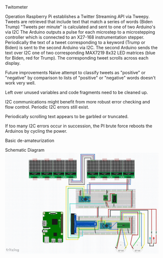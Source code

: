 Twitometer

Operation
Raspberry Pi establishes a Twitter Streaming API via Tweepy. 
Tweets are retrieved that include text that match a series of words (Biden Trump) 
"Tweets per minute" is calculated and sent to one of two Arduino's via I2C 
The Arduino outputs a pulse for each microstep to a microstepping controller which is connected to an X27-168 instrumentation stepper. 
Periodically  the text of a tweet corresponding to a keyword (Trump or Biden) is sent to the second Arduino via I2C. 
The second Arduino sends the text over I2C one of two corresponding MAX7219 8x32 LED matrices (blue for Biden, red for Trump). 
The corresponding tweet scrolls across each display. 

Future improvements
Naive attempt to classify tweets as "positive" or "negative" by comparison to lists of "positive" or "negative" words doesn't work very well. 
 
Left over unused variables and code fragments need to be cleaned up. 
 
I2C communications might benefit from more robust error checking and flow control. Periodic I2C errors still exist. 
 
Periodically scrolling text appears to be garbled or truncated.
 
If too many I2C errors occur in succession, the PI brute force reboots the Arduinos by cycling the power. 
 
Basic de-amateurization 
 

Schematic Diagram 
![Schematic](doc/fritzing.jpg)